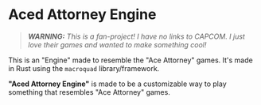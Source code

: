 # Aced Attorney Engine

> ***WARNING:** This is a fan-project! I have no links to CAPCOM. I just love their*
> *games and wanted to make something cool!*

This is an "Engine" made to resemble the "Ace Attorney" games.
It's made in Rust using the `macroquad` library/framework.

**"Aced Attorney Engine"** is made to be a customizable way to play
something that resembles "Ace Attorney" games.
